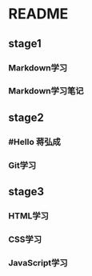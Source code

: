 # README

## stage1

### Markdown学习

### Markdown学习笔记

## stage2

### #Hello 蒋弘成

### Git学习

## stage3

### HTML学习

### CSS学习

### JavaScript学习